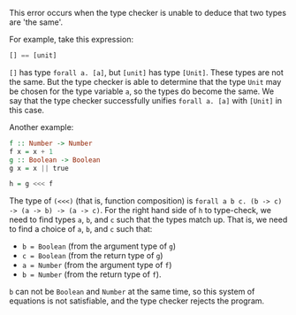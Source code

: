 This error occurs when the type checker is unable to deduce that two types are 'the same'.

For example, take this expression:

```purescript
[] == [unit]
```

`[]` has type `forall a. [a]`, but `[unit]` has type `[Unit]`. These types are not the same. But the type checker is able to determine that the type `Unit` may be chosen for the type variable `a`, so the types do become the same. We say that the type checker successfully unifies `forall a. [a]` with `[Unit]` in this case.

Another example:

```purescript
f :: Number -> Number
f x = x + 1
g :: Boolean -> Boolean
g x = x || true

h = g <<< f
```

The type of `(<<<)` (that is, function composition) is `forall a b c. (b -> c) -> (a -> b) -> (a -> c)`. For the right hand side of `h` to type-check, we need to find types `a`, `b`, and `c` such that the types match up. That is, we need to find a choice of `a`, `b`, and `c` such that:

* `b = Boolean` (from the argument type of `g`)
* `c = Boolean` (from the return type of `g`)
* `a = Number` (from the argument type of `f`)
* `b = Number` (from the return type of `f`).

`b` can not be `Boolean` and `Number` at the same time, so this system of equations is not satisfiable, and the type checker rejects the program.